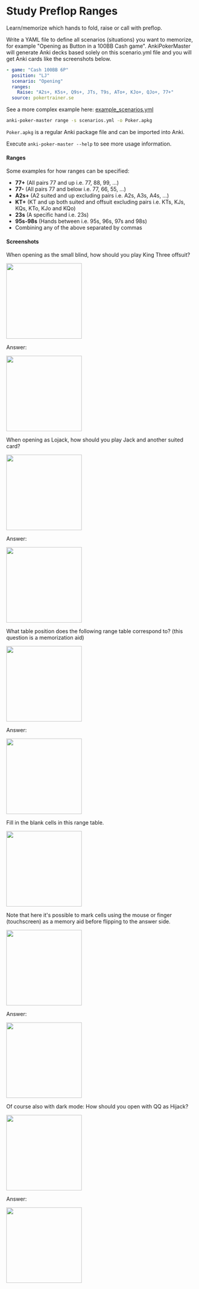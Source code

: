 # Study Preflop Ranges

Learn/memorize which hands to fold, raise or call with preflop.

Write a YAML file to define all scenarios (situations) you want to memorize,
for example "Opening as Button in a 100BB Cash game". AnkiPokerMaster will
generate Anki decks based solely on this scenario.yml file and you will get
Anki cards like the screenshots below.

```yaml
- game: "Cash 100BB 6P"
  position: "LJ"
  scenario: "Opening"
  ranges:
    Raise: "A2s+, K5s+, Q9s+, JTs, T9s, ATo+, KJo+, QJo+, 77+"
  source: pokertrainer.se
```

See a more complex example here:
[example_scenarios.yml](https://github.com/omarkohl/anki-poker-master/blob/main/example_scenarios.yml)

```bash
anki-poker-master range -s scenarios.yml -o Poker.apkg
```

`Poker.apkg` is a regular Anki package file and can be imported into Anki.

Execute `anki-poker-master --help` to see more usage information.

#### Ranges

Some examples for how ranges can be specified:

* **77+** (All pairs 77 and up i.e. 77, 88, 99, ...)
* **77-** (All pairs 77 and below i.e. 77, 66, 55, ...)
* **A2s+** (A2 suited and up excluding pairs i.e. A2s, A3s, A4s, ...)
* **KT+** (KT and up both suited and offsuit excluding pairs i.e. KTs, KJs, KQs,
  KTo, KJo and KQo)
* **23s** (A specific hand i.e. 23s)
* **95s-98s** (Hands between i.e. 95s, 96s, 97s and 98s)
* Combining any of the above separated by commas

#### Screenshots

When opening as the small blind, how should you play King Three offsuit?

<img src="https://raw.githubusercontent.com/omarkohl/anki-poker-master/refs/heads/main/screenshots/k3_q.jpg" width="200">

Answer:

<img src="https://raw.githubusercontent.com/omarkohl/anki-poker-master/refs/heads/main/screenshots/k3_a.jpg" width="200">

When opening as Lojack, how should you play Jack and another suited card?

<img src="https://raw.githubusercontent.com/omarkohl/anki-poker-master/refs/heads/main/screenshots/jx_q.jpg" width="200">

Answer:

<img src="https://raw.githubusercontent.com/omarkohl/anki-poker-master/refs/heads/main/screenshots/jx_a.jpg" width="200">

What table position does the following range table correspond to? (this question
is a memorization aid)

<img src="https://raw.githubusercontent.com/omarkohl/anki-poker-master/refs/heads/main/screenshots/position_q.jpg" width="200">

Answer:

<img src="https://raw.githubusercontent.com/omarkohl/anki-poker-master/refs/heads/main/screenshots/position_a.jpg" width="200">

Fill in the blank cells in this range table.

<img src="https://raw.githubusercontent.com/omarkohl/anki-poker-master/refs/heads/main/screenshots/quadrant_q.jpg" width="200">

Note that here it's possible to mark cells using the mouse or finger
(touchscreen) as a memory aid before flipping to the answer side.

<img src="https://raw.githubusercontent.com/omarkohl/anki-poker-master/refs/heads/main/screenshots/quadrant_q_marking.jpg" width="200">

Answer:

<img src="https://raw.githubusercontent.com/omarkohl/anki-poker-master/refs/heads/main/screenshots/quadrant_a.jpg" width="200">


Of course also with dark mode: How should you open with QQ as Hijack?

<img src="https://raw.githubusercontent.com/omarkohl/anki-poker-master/refs/heads/main/screenshots/qq_q.jpg" width="200">

Answer:

<img src="https://raw.githubusercontent.com/omarkohl/anki-poker-master/refs/heads/main/screenshots/qq_a.jpg" width="200">
